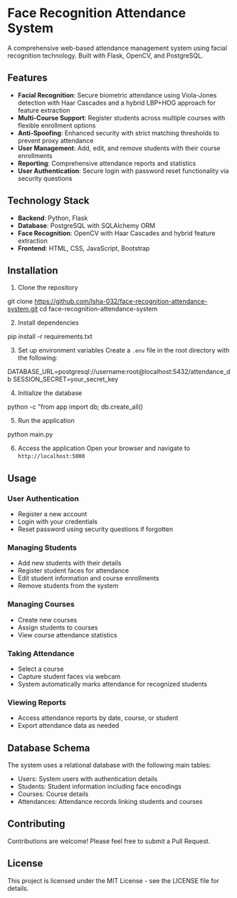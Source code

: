 # Face Recognition Attendance System

A comprehensive web-based attendance management system using facial recognition technology. Built with Flask, OpenCV, and PostgreSQL.

## Features

- **Facial Recognition**: Secure biometric attendance using Viola-Jones detection with Haar Cascades and a hybrid LBP+HOG approach for feature extraction
- **Multi-Course Support**: Register students across multiple courses with flexible enrollment options
- **Anti-Spoofing**: Enhanced security with strict matching thresholds to prevent proxy attendance
- **User Management**: Add, edit, and remove students with their course enrollments
- **Reporting**: Comprehensive attendance reports and statistics
- **User Authentication**: Secure login with password reset functionality via security questions

## Technology Stack

- **Backend**: Python, Flask
- **Database**: PostgreSQL with SQLAlchemy ORM
- **Face Recognition**: OpenCV with Haar Cascades and hybrid feature extraction
- **Frontend**: HTML, CSS, JavaScript, Bootstrap

## Installation

1. Clone the repository

git clone https://github.com/Isha-032/face-recognition-attendance-system.git
cd face-recognition-attendance-system


2. Install dependencies

pip install -r requirements.txt


3. Set up environment variables
Create a `.env` file in the root directory with the following:

DATABASE_URL=postgresql://username:root@localhost:5432/attendance_db
SESSION_SECRET=your_secret_key


4. Initialize the database

python -c "from app import db; db.create_all()


5. Run the application

python main.py


6. Access the application
Open your browser and navigate to `http://localhost:5000`

## Usage

### User Authentication
- Register a new account
- Login with your credentials
- Reset password using security questions if forgotten

### Managing Students
- Add new students with their details
- Register student faces for attendance
- Edit student information and course enrollments
- Remove students from the system

### Managing Courses
- Create new courses
- Assign students to courses
- View course attendance statistics

### Taking Attendance
- Select a course
- Capture student faces via webcam
- System automatically marks attendance for recognized students

### Viewing Reports
- Access attendance reports by date, course, or student
- Export attendance data as needed

## Database Schema

The system uses a relational database with the following main tables:
- Users: System users with authentication details
- Students: Student information including face encodings
- Courses: Course details 
- Attendances: Attendance records linking students and courses

## Contributing

Contributions are welcome! Please feel free to submit a Pull Request.

## License

This project is licensed under the MIT License - see the LICENSE file for details.